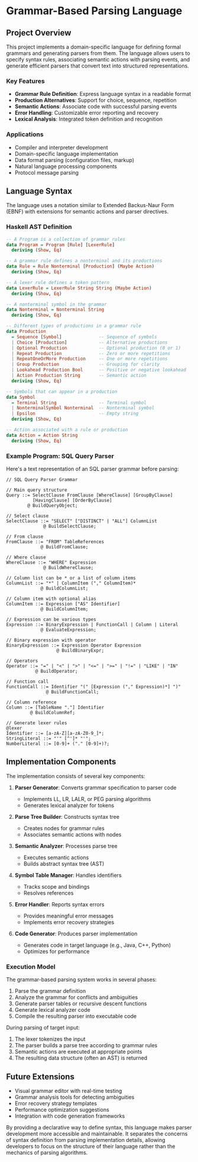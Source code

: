 # Grammar-Based Parsing Language

## Project Overview

This project implements a domain-specific language for defining formal grammars and generating parsers from them. The language allows users to specify syntax rules, associating semantic actions with parsing events, and generate efficient parsers that convert text into structured representations.

### Key Features

- **Grammar Rule Definition**: Express language syntax in a readable format
- **Production Alternatives**: Support for choice, sequence, repetition
- **Semantic Actions**: Associate code with successful parsing events
- **Error Handling**: Customizable error reporting and recovery
- **Lexical Analysis**: Integrated token definition and recognition

### Applications

- Compiler and interpreter development
- Domain-specific language implementation
- Data format parsing (configuration files, markup)
- Natural language processing components
- Protocol message parsing

## Language Syntax

The language uses a notation similar to Extended Backus-Naur Form (EBNF) with extensions for semantic actions and parser directives.

### Haskell AST Definition

```haskell
-- A Program is a collection of grammar rules
data Program = Program [Rule] [LexerRule]
  deriving (Show, Eq)

-- A grammar rule defines a nonterminal and its productions
data Rule = Rule Nonterminal [Production] (Maybe Action)
  deriving (Show, Eq)

-- A lexer rule defines a token pattern
data LexerRule = LexerRule String String (Maybe Action)
  deriving (Show, Eq)

-- A nonterminal symbol in the grammar
data Nonterminal = Nonterminal String
  deriving (Show, Eq)

-- Different types of productions in a grammar rule
data Production
  = Sequence [Symbol]              -- Sequence of symbols
  | Choice [Production]            -- Alternative productions
  | Optional Production            -- Optional production (0 or 1)
  | Repeat Production              -- Zero or more repetitions
  | RepeatOneOrMore Production     -- One or more repetitions
  | Group Production               -- Grouping for clarity
  | Lookahead Production Bool      -- Positive or negative lookahead
  | Action Production String       -- Semantic action
  deriving (Show, Eq)

-- Symbols that can appear in a production
data Symbol
  = Terminal String                -- Terminal symbol
  | NonterminalSymbol Nonterminal  -- Nonterminal symbol
  | Epsilon                        -- Empty string
  deriving (Show, Eq)

-- Action associated with a rule or production
data Action = Action String
  deriving (Show, Eq)
```

### Example Program: SQL Query Parser

Here's a text representation of an SQL parser grammar before parsing:

```
// SQL Query Parser Grammar

// Main query structure
Query ::= SelectClause FromClause [WhereClause] [GroupByClause]
          [HavingClause] [OrderByClause]
        @ BuildQueryObject;

// Select clause
SelectClause ::= "SELECT" ["DISTINCT" | "ALL"] ColumnList
              @ BuildSelectClause;

// From clause
FromClause ::= "FROM" TableReferences
             @ BuildFromClause;

// Where clause
WhereClause ::= "WHERE" Expression
              @ BuildWhereClause;

// Column list can be * or a list of column items
ColumnList ::= "*" | ColumnItem ("," ColumnItem)*
             @ BuildColumnList;

// Column item with optional alias
ColumnItem ::= Expression ["AS" Identifier]
             @ BuildColumnItem;

// Expression can be various types
Expression ::= BinaryExpression | FunctionCall | Column | Literal
             @ EvaluateExpression;

// Binary expression with operator
BinaryExpression ::= Expression Operator Expression
                   @ BuildBinaryExpr;

// Operators
Operator ::= "=" | "<" | ">" | "<=" | ">=" | "!=" | "LIKE" | "IN"
           @ BuildOperator;

// Function call
FunctionCall ::= Identifier "(" [Expression ("," Expression)*] ")"
               @ BuildFunctionCall;

// Column reference
Column ::= [TableName "."] Identifier
         @ BuildColumnRef;

// Generate lexer rules
@lexer
Identifier ::= [a-zA-Z][a-zA-Z0-9_]*;
StringLiteral ::= "'" [^']* "'";
NumberLiteral ::= [0-9]+ ("." [0-9]+)?;
```

## Implementation Components

The implementation consists of several key components:

1. **Parser Generator**: Converts grammar specification to parser code
   - Implements LL, LR, LALR, or PEG parsing algorithms
   - Generates lexical analyzer for tokens

2. **Parse Tree Builder**: Constructs syntax tree
   - Creates nodes for grammar rules
   - Associates semantic actions with nodes

3. **Semantic Analyzer**: Processes parse tree
   - Executes semantic actions
   - Builds abstract syntax tree (AST)

4. **Symbol Table Manager**: Handles identifiers
   - Tracks scope and bindings
   - Resolves references

5. **Error Handler**: Reports syntax errors
   - Provides meaningful error messages
   - Implements error recovery strategies

6. **Code Generator**: Produces parser implementation
   - Generates code in target language (e.g., Java, C++, Python)
   - Optimizes for performance

### Execution Model

The grammar-based parsing system works in several phases:
1. Parse the grammar definition
2. Analyze the grammar for conflicts and ambiguities
3. Generate parser tables or recursive descent functions
4. Generate lexical analyzer code
5. Compile the resulting parser into executable code

During parsing of target input:
1. The lexer tokenizes the input
2. The parser builds a parse tree according to grammar rules
3. Semantic actions are executed at appropriate points
4. The resulting data structure (often an AST) is returned

## Future Extensions

- Visual grammar editor with real-time testing
- Grammar analysis tools for detecting ambiguities
- Error recovery strategy templates
- Performance optimization suggestions
- Integration with code generation frameworks

By providing a declarative way to define syntax, this language makes parser development more accessible and maintainable. It separates the concerns of syntax definition from parsing implementation details, allowing developers to focus on the structure of their language rather than the mechanics of parsing algorithms.
